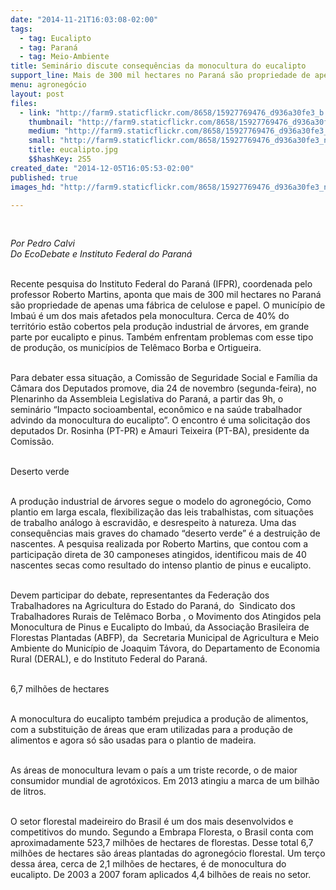 ```yaml
---
date: "2014-11-21T16:03:08-02:00"
tags:
  - tag: Eucalipto
  - tag: Paraná
  - tag: Meio-Ambiente
title: Seminário discute consequências da monocultura do eucalipto
support_line: Mais de 300 mil hectares no Paraná são propriedade de apenas uma fábrica de celulose e papel. O município de Imbaú é um dos mais afetados pela monocultura.
menu: agronegócio
layout: post
files:
  - link: "http://farm9.staticflickr.com/8658/15927769476_d936a30fe3_b.jpg"
    thumbnail: "http://farm9.staticflickr.com/8658/15927769476_d936a30fe3_t.jpg"
    medium: "http://farm9.staticflickr.com/8658/15927769476_d936a30fe3_z.jpg"
    small: "http://farm9.staticflickr.com/8658/15927769476_d936a30fe3_n.jpg"
    title: eucalipto.jpg
    $$hashKey: 2S5
created_date: "2014-12-05T16:05:53-02:00"
published: true
images_hd: "http://farm9.staticflickr.com/8658/15927769476_d936a30fe3_n.jpg"

---
```

<div id="content-header">
<div id="content-title">
<p>&nbsp;</p>
</div>
</div>

<div id="content-area">
<div id="default-content">
<div id="node-16767">
<div>
<div>
<p><em>Por&nbsp;Pedro Calvi<br />
Do EcoDebate e Instituto Federal do Paran&aacute;</em></p>

<p><br />
Recente pesquisa do Instituto Federal do Paran&aacute; (IFPR), coordenada pelo professor Roberto Martins, aponta que mais de 300 mil hectares no Paran&aacute; s&atilde;o propriedade de apenas uma f&aacute;brica de celulose e papel. O munic&iacute;pio de Imba&uacute; &eacute; um dos mais afetados pela monocultura. Cerca de 40% do territ&oacute;rio est&atilde;o cobertos pela produ&ccedil;&atilde;o industrial de &aacute;rvores, em grande parte por eucalipto e pinus. Tamb&eacute;m enfrentam problemas com esse tipo de produ&ccedil;&atilde;o, os munic&iacute;pios de Tel&ecirc;maco Borba e Ortigueira.</p>

<p><br />
Para debater essa situa&ccedil;&atilde;o, a Comiss&atilde;o de Seguridade Social e Fam&iacute;lia da C&acirc;mara dos Deputados promove, dia 24 de novembro (segunda-feira), no Plenarinho da Assembleia Legislativa do Paran&aacute;, a partir das 9h, o semin&aacute;rio &ldquo;Impacto socioambental, econ&ocirc;mico e na sa&uacute;de trabalhador advindo da monocultura do eucalipto&rdquo;. O encontro &eacute; uma solicita&ccedil;&atilde;o dos deputados Dr. Rosinha (PT-PR) e Amauri Teixeira (PT-BA), presidente da Comiss&atilde;o.</p>

<p><br />
Deserto verde</p>

<p><br />
A produ&ccedil;&atilde;o industrial de &aacute;rvores segue o modelo do agroneg&oacute;cio, Como plantio em larga escala, flexibiliza&ccedil;&atilde;o das leis trabalhistas, com situa&ccedil;&otilde;es de trabalho an&aacute;logo &agrave; escravid&atilde;o, e desrespeito &agrave; natureza. Uma das consequ&ecirc;ncias mais graves do chamado &ldquo;deserto verde&rdquo; &eacute; a destrui&ccedil;&atilde;o de nascentes. A pesquisa realizada por Roberto Martins, que contou com a participa&ccedil;&atilde;o direta de 30 camponeses atingidos, identificou mais de 40 nascentes secas como resultado do intenso plantio de pinus e eucalipto.</p>

<p><br />
Devem participar do debate, representantes da Federa&ccedil;&atilde;o dos Trabalhadores na Agricultura do Estado do Paran&aacute;, do &nbsp;Sindicato dos Trabalhadores Rurais de Tel&ecirc;maco Borba , o Movimento dos Atingidos pela Monocultura de Pinus e Eucalipto do Imba&uacute;, da Associa&ccedil;&atilde;o Brasileira de Florestas Plantadas (ABFP), da &nbsp;Secretaria Municipal de Agricultura e Meio Ambiente do Munic&iacute;pio de Joaquim T&aacute;vora, do Departamento de Economia Rural (DERAL), e do Instituto Federal do Paran&aacute;.</p>

<p><br />
6,7 milh&otilde;es de hectares</p>

<p><br />
A monocultura do eucalipto tamb&eacute;m prejudica a produ&ccedil;&atilde;o de alimentos, com a substitui&ccedil;&atilde;o de &aacute;reas que eram utilizadas para a produ&ccedil;&atilde;o de alimentos e agora s&oacute; s&atilde;o usadas para o plantio de madeira.</p>

<p><br />
As &aacute;reas de monocultura levam o pa&iacute;s a um triste recorde, o de maior consumidor mundial de agrot&oacute;xicos. Em 2013 atingiu a marca de um bilh&atilde;o de litros.&nbsp;</p>

<p><br />
O setor florestal madeireiro do Brasil &eacute; um dos mais desenvolvidos e competitivos do mundo. Segundo a Embrapa Floresta, o Brasil conta com aproximadamente 523,7 milh&otilde;es de hectares de florestas. Desse total 6,7 milh&otilde;es de hectares s&atilde;o &aacute;reas plantadas do agroneg&oacute;cio florestal. Um ter&ccedil;o dessa &aacute;rea, cerca de 2,1 milh&otilde;es de hectares, &eacute; de monocultura do eucalipto. De 2003 a 2007 foram aplicados 4,4 bilh&otilde;es de reais no setor.</p>
</div>
</div>
</div>
</div>
</div>
